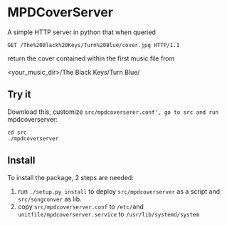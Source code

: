 # MPDCoverServer

A simple HTTP server in python that when queried

    GET /The%20Black%20Keys/Turn%20Blue/cover.jpg HTTP/1.1

return the cover contained within the first music file from

   <your_music_dir>/The Black Keys/Turn Blue/


## Try it

Download this, customize `src/mpdcoverserer.conf', go to src and run `mpdcoverserver:

```
cd src
./mpdcoverserver
```

## Install

To install the package, 2 steps are needed:

1) run `./setup.py install` to deploy `src/mpdcoverserver` as a script and `src/songconver` as lib.
2) copy `src/mpdcoverserver.conf` to `/etc/`and `unitfile/mpdcoverserver.service` to `/usr/lib/systemd/system`

